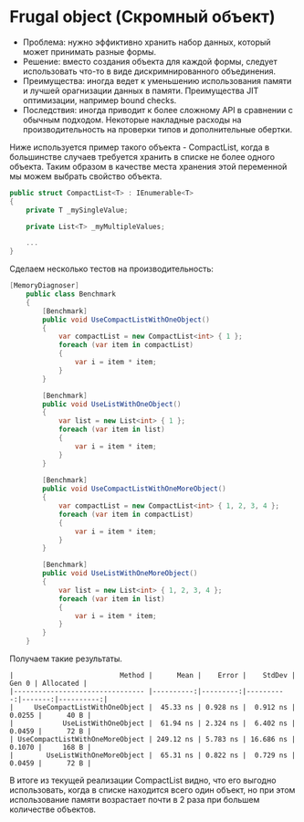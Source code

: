 # Frugal object (Скромный объект)
- Проблема: нужно эффиктивно хранить набор данных, который может принимать разные формы.
- Решение: вместо создания объекта для каждой формы, следует использовать что-то в виде дискримнированного объединения.
- Преимущества: иногда ведет к уменьшению использования памяти и лучшей орагнизации данных в памяти. Преимущества JIT оптимизации, например bound checks.
- Последствия: иногда приводит к более сложному API в сравнении с обычным подходом. Некоторые накладные расходы на производительность на проверки типов и дополнительные обертки.

Ниже используется пример такого объекта - CompactList, когда в большинстве случаев требуется хранить в списке не более одного объекта. Таким образом в качестве места хранения этой переменной мы можем выбрать свойство объекта.

```c#
public struct CompactList<T> : IEnumerable<T>        
{        
    private T _mySingleValue;

    private List<T> _myMultipleValues;

    ...
}
```

Сделаем несколько тестов на производительность:

```c#
[MemoryDiagnoser]
    public class Benchmark
    {
        [Benchmark]
        public void UseCompactListWithOneObject()
        {
            var compactList = new CompactList<int> { 1 };
            foreach (var item in compactList)
            {
                var i = item * item;
            }
        }

        [Benchmark]
        public void UseListWithOneObject()
        {
            var list = new List<int> { 1 };
            foreach (var item in list)
            {
                var i = item * item;
            }
        }
        
        [Benchmark]
        public void UseCompactListWithOneMoreObject()
        {
            var compactList = new CompactList<int> { 1, 2, 3, 4 };
            foreach (var item in compactList)
            {
                var i = item * item;
            }
        }

        [Benchmark]
        public void UseListWithOneMoreObject()
        {
            var list = new List<int> { 1, 2, 3, 4 };
            foreach (var item in list)
            {
                var i = item * item;
            }
        }
    }
```

Получаем такие результаты.

```
|                          Method |      Mean |    Error |    StdDev |  Gen 0 | Allocated |
|-------------------------------- |----------:|---------:|----------:|-------:|----------:|
|     UseCompactListWithOneObject |  45.33 ns | 0.928 ns |  0.912 ns | 0.0255 |      40 B |
|            UseListWithOneObject |  61.94 ns | 2.324 ns |  6.402 ns | 0.0459 |      72 B |
| UseCompactListWithOneMoreObject | 249.12 ns | 5.783 ns | 16.686 ns | 0.1070 |     168 B |
|        UseListWithOneMoreObject |  65.31 ns | 0.822 ns |  0.729 ns | 0.0459 |      72 B |
```

В итоге из текущей реализации CompactList видно, что его выгодно использовать, когда в списке находится всего один объект, но при этом использование памяти возрастает почти в 2 раза при большем количестве объектов.